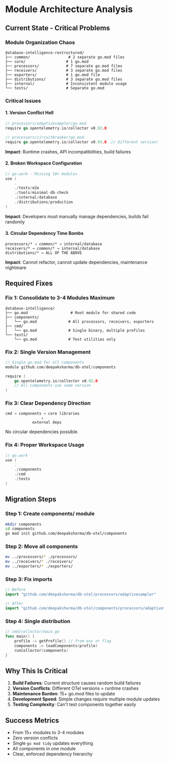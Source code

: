 # Module Architecture Analysis

## Current State - Critical Problems

### Module Organization Chaos
```
database-intelligence-restructured/
├── common/                 # 2 separate go.mod files
├── core/                  # 1 go.mod
├── processors/            # 7 separate go.mod files
├── receivers/             # 3 separate go.mod files
├── exporters/             # 1 go.mod file
├── distributions/         # 3 separate go.mod files
├── internal/              # Inconsistent module usage
└── tests/                 # Separate go.mod
```

### Critical Issues

#### 1. Version Conflict Hell
```go
// processors/adaptivesampler/go.mod
require go.opentelemetry.io/collector v0.92.0

// processors/circuitbreaker/go.mod
require go.opentelemetry.io/collector v0.93.0  // Different version!
```
**Impact**: Runtime crashes, API incompatibilities, build failures

#### 2. Broken Workspace Configuration
```go
// go.work - Missing 10+ modules
use (
    .
    ./tests/e2e
    ./tools/minimal-db-check
    ./internal/database
    ./distributions/production
)
```
**Impact**: Developers must manually manage dependencies, builds fail randomly

#### 3. Circular Dependency Time Bombs
```
processors/* → common/* → internal/database
receivers/* → common/* → internal/database
distributions/* → ALL OF THE ABOVE
```
**Impact**: Cannot refactor, cannot update dependencies, maintenance nightmare

## Required Fixes

### Fix 1: Consolidate to 3-4 Modules Maximum
```
database-intelligence/
├── go.mod                   # Root module for shared code
├── components/
│   └── go.mod              # All processors, receivers, exporters
├── cmd/
│   └── go.mod              # Single binary, multiple profiles
└── tests/
    └── go.mod              # Test utilities only
```

### Fix 2: Single Version Management
```go
// Single go.mod for all components
module github.com/deepaksharma/db-otel/components

require (
    go.opentelemetry.io/collector v0.92.0
    // All components use same version
)
```

### Fix 3: Clear Dependency Direction
```
cmd → components → core libraries
                ↓
            external deps
```
No circular dependencies possible.

### Fix 4: Proper Workspace Usage
```go
// go.work
use (
    .
    ./components
    ./cmd
    ./tests
)
```

## Migration Steps

### Step 1: Create components/ module
```bash
mkdir components
cd components
go mod init github.com/deepaksharma/db-otel/components
```

### Step 2: Move all components
```bash
mv ../processors/* ./processors/
mv ../receivers/* ./receivers/
mv ../exporters/* ./exporters/
```

### Step 3: Fix imports
```go
// Before
import "github.com/deepaksharma/db-otel/processors/adaptivesampler"

// After
import "github.com/deepaksharma/db-otel/components/processors/adaptivesampler"
```

### Step 4: Single distribution
```go
// cmd/collector/main.go
func main() {
    profile := getProfile() // from env or flag
    components := loadComponents(profile)
    runCollector(components)
}
```

## Why This Is Critical

1. **Build Failures**: Current structure causes random build failures
2. **Version Conflicts**: Different OTel versions = runtime crashes
3. **Maintenance Burden**: 15+ go.mod files to update
4. **Development Speed**: Simple changes require multiple module updates
5. **Testing Complexity**: Can't test components together easily

## Success Metrics
- From 15+ modules to 3-4 modules
- Zero version conflicts
- Single `go mod tidy` updates everything
- All components in one module
- Clear, enforced dependency hierarchy
